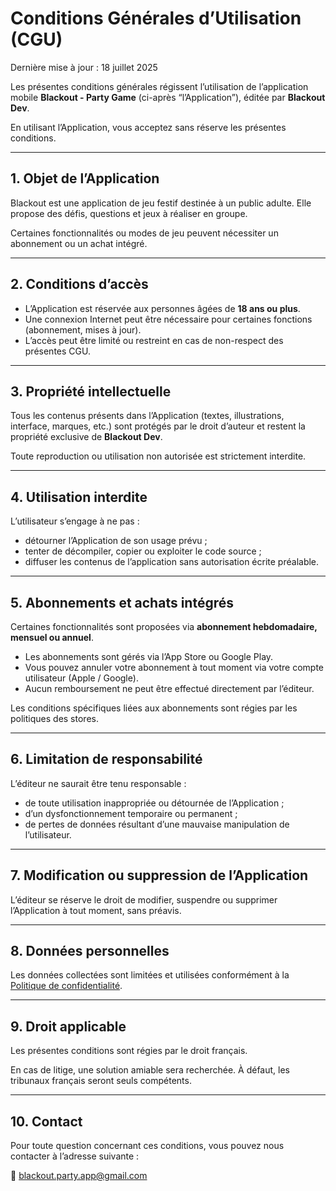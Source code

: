 # Conditions Générales d’Utilisation (CGU)

Dernière mise à jour : 18 juillet 2025

Les présentes conditions générales régissent l’utilisation de l’application mobile **Blackout - Party Game** (ci-après “l’Application”), éditée par **Blackout Dev**.

En utilisant l’Application, vous acceptez sans réserve les présentes conditions.

---

## 1. Objet de l’Application

Blackout est une application de jeu festif destinée à un public adulte. Elle propose des défis, questions et jeux à réaliser en groupe.

Certaines fonctionnalités ou modes de jeu peuvent nécessiter un abonnement ou un achat intégré.

---

## 2. Conditions d’accès

- L’Application est réservée aux personnes âgées de **18 ans ou plus**.
- Une connexion Internet peut être nécessaire pour certaines fonctions (abonnement, mises à jour).
- L’accès peut être limité ou restreint en cas de non-respect des présentes CGU.

---

## 3. Propriété intellectuelle

Tous les contenus présents dans l’Application (textes, illustrations, interface, marques, etc.) sont protégés par le droit d’auteur et restent la propriété exclusive de **Blackout Dev**.

Toute reproduction ou utilisation non autorisée est strictement interdite.

---

## 4. Utilisation interdite

L’utilisateur s’engage à ne pas :

- détourner l’Application de son usage prévu ;
- tenter de décompiler, copier ou exploiter le code source ;
- diffuser les contenus de l’application sans autorisation écrite préalable.

---

## 5. Abonnements et achats intégrés

Certaines fonctionnalités sont proposées via **abonnement hebdomadaire, mensuel ou annuel**.

- Les abonnements sont gérés via l’App Store ou Google Play.
- Vous pouvez annuler votre abonnement à tout moment via votre compte utilisateur (Apple / Google).
- Aucun remboursement ne peut être effectué directement par l’éditeur.

Les conditions spécifiques liées aux abonnements sont régies par les politiques des stores.

---

## 6. Limitation de responsabilité

L’éditeur ne saurait être tenu responsable :

- de toute utilisation inappropriée ou détournée de l’Application ;
- d’un dysfonctionnement temporaire ou permanent ;
- de pertes de données résultant d’une mauvaise manipulation de l’utilisateur.

---

## 7. Modification ou suppression de l’Application

L’éditeur se réserve le droit de modifier, suspendre ou supprimer l’Application à tout moment, sans préavis.

---

## 8. Données personnelles

Les données collectées sont limitées et utilisées conformément à la [Politique de confidentialité](../privacy/fr.md).

---

## 9. Droit applicable

Les présentes conditions sont régies par le droit français.

En cas de litige, une solution amiable sera recherchée. À défaut, les tribunaux français seront seuls compétents.

---

## 10. Contact

Pour toute question concernant ces conditions, vous pouvez nous contacter à l’adresse suivante :

📧 blackout.party.app@gmail.com
